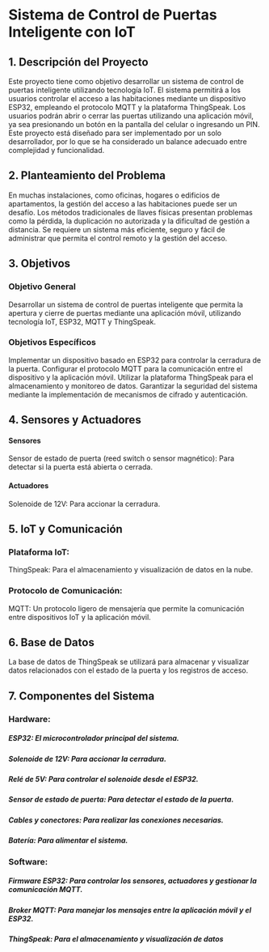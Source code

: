 # Sistema de Control de Puertas Inteligente con IoT
## 1. Descripción del Proyecto
Este proyecto tiene como objetivo desarrollar un sistema de control de puertas inteligente utilizando tecnología IoT. El sistema permitirá a los usuarios controlar el acceso a las habitaciones mediante un dispositivo ESP32, empleando el protocolo MQTT y la plataforma ThingSpeak. Los usuarios podrán abrir o cerrar las puertas utilizando una aplicación móvil, ya sea presionando un botón en la pantalla del celular o ingresando un PIN. Este proyecto está diseñado para ser implementado por un solo desarrollador, por lo que se ha considerado un balance adecuado entre complejidad y funcionalidad.

## 2. Planteamiento del Problema
En muchas instalaciones, como oficinas, hogares o edificios de apartamentos, la gestión del acceso a las habitaciones puede ser un desafío. Los métodos tradicionales de llaves físicas presentan problemas como la pérdida, la duplicación no autorizada y la dificultad de gestión a distancia. Se requiere un sistema más eficiente, seguro y fácil de administrar que permita el control remoto y la gestión del acceso.

## 3. Objetivos
### Objetivo General
Desarrollar un sistema de control de puertas inteligente que permita la apertura y cierre de puertas mediante una aplicación móvil, utilizando tecnología IoT, ESP32, MQTT y ThingSpeak.

### Objetivos Específicos
Implementar un dispositivo basado en ESP32 para controlar la cerradura de la puerta.
Configurar el protocolo MQTT para la comunicación entre el dispositivo y la aplicación móvil.
Utilizar la plataforma ThingSpeak para el almacenamiento y monitoreo de datos.
Garantizar la seguridad del sistema mediante la implementación de mecanismos de cifrado y autenticación.
## 4. Sensores y Actuadores
#### Sensores
Sensor de estado de puerta (reed switch o sensor magnético): Para detectar si la puerta está abierta o cerrada.
#### Actuadores
Solenoide de 12V: Para accionar la cerradura.

## 5. IoT y Comunicación
### Plataforma IoT:
ThingSpeak: Para el almacenamiento y visualización de datos en la nube.
### Protocolo de Comunicación:

MQTT: Un protocolo ligero de mensajería que permite la comunicación entre dispositivos IoT y la aplicación móvil.
## 6. Base de Datos
La base de datos de ThingSpeak se utilizará para almacenar y visualizar datos relacionados con el estado de la puerta y los registros de acceso. 

## 7. Componentes del Sistema
### Hardware:

##### ESP32: El microcontrolador principal del sistema.
##### Solenoide de 12V: Para accionar la cerradura.
##### Relé de 5V: Para controlar el solenoide desde el ESP32.
##### Sensor de estado de puerta: Para detectar el estado de la puerta.
##### Cables y conectores: Para realizar las conexiones necesarias.
##### Batería: Para alimentar el sistema.
### Software:
##### Firmware ESP32: Para controlar los sensores, actuadores y gestionar la comunicación MQTT.
##### Broker MQTT: Para manejar los mensajes entre la aplicación móvil y el ESP32.
##### ThingSpeak: Para el almacenamiento y visualización de datos

